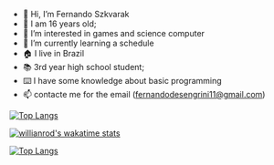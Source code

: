 - 👋 Hi, I’m Fernando Szkvarak
- 🧍 I am 16 years old;
- 👀 I’m interested in games and science computer
- 🌱 I’m currently learning a schedule
- 🏠 I live in Brazil 
- 📚 3rd year high school student;
- ⌨️ I have some knowledge about basic programming
- 📫 contacte me for the email (fernandodesengrini11@gmail.com)







[![Top Langs](https://github-readme-stats.vercel.app/api/top-langs/?username=FernandoSzkvarak&layout=compact)](https://github.com/FernandoSzkvarak/github-readme-stats)







[![willianrod's wakatime stats](https://github-readme-stats.vercel.app/api/wakatime?username=FernandoSzkvarak)](https://github.com/FernandoSzkvarak/github-readme-stats)











[![Top Langs](https://github-readme-stats.vercel.app/api/top-langs/?username=FernandoSzkvarak&exclude_repo=chartreuse-dark,FernandoSzkvarak.github.io)](https://github.com/Diegoshakan/github-readme-stats)
